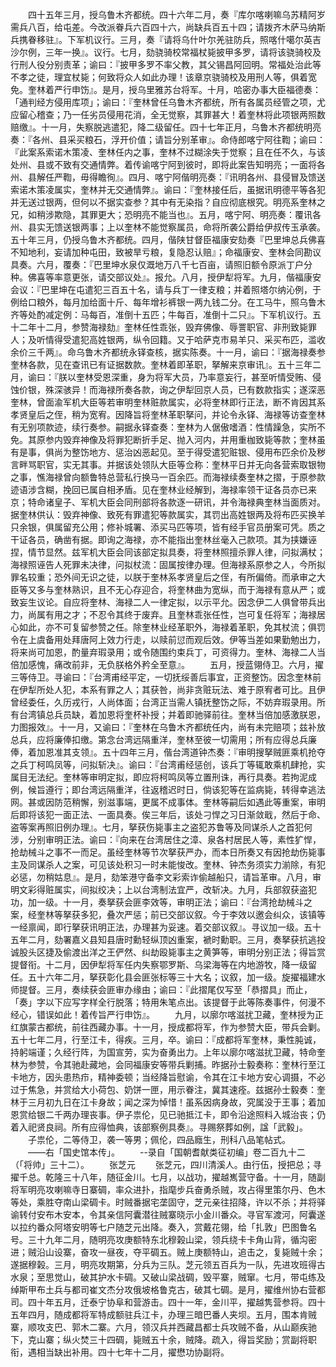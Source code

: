 <!-- { "loadSidebar": true } -->
　　四十五年三月，授乌鲁木齐都统。四十六年二月，奏『库尔喀喇嘛乌苏精阿岁需兵八百，给屯差。今改派眷兵六百四十六，尚缺兵百五十四；请拨齐木萨马纳斯兵携眷移驻』。下军机议行。三月，奏『请将乌什叶尔羌驻防兵，照喀什噶尔英吉沙尔例，三年一换』。议行。七月，劾骁骑校常福杖毙披甲多罗，请将该骁骑校及行刑人役分别责革；谕曰：『披甲多罗不率父教，其父锡昌阿回明。常福处治此等不孝之徒，理宜杖毙；何致将众人如此办理！该章京骁骑校及用刑人等，俱着宽免。奎林着严行申饬』。是月，授乌里雅苏台将军。十月，哈密办事大臣福德奏：「通判经方侵用库项」；谕曰：『奎林曾任乌鲁木齐都统，所有各属员经管之项，尤应留心稽查；乃一任劣员侵用花消，全无觉察，其罪甚大！着奎林将此项银两照数赔缴』。十一月，失察脱逃遣犯，降二级留任。四十七年正月，乌鲁木齐都统明亮奏：『各州、县采买粮石，浮开价值；请旨分别革审』。命侍郎喀宁阿往鞫；谕曰：『此案系索诺木策凌、奎林任内之事，奎林不过糊涂失于觉察；且在任不久，与该处州、县或不致有交通情弊。着传谕喀宁阿到彼时，即将此案告知明亮；一面将各州、县解任严鞫，毋得瞻徇』。四月、喀宁阿偕明亮奏：『讯明各州、县侵冒及馈送索诺木策凌属实，奎林并无交通情弊』。谕曰：『奎林接任后，虽据讯明德平等各犯并无送过银两，但何以不据实查参？其中有无染指？自应彻底根究。明亮系奎林之兄，如稍涉欺隐，其罪更大；恐明亮不能当也』。五月，喀宁阿、明亮奏：覆讯各州、县实无馈送银两事；上以奎林不能觉察属员，命将所袭公爵给伊叔传玉承袭。五十年三月，仍授乌鲁木齐都统。四月，偕陕甘督臣福康安劾奏『巴里坤总兵佛喜不知地利，妄请加种屯田，致被旱亏粮，复隐忍认赔』；命福康安、奎林会同勘议具奏。六月，覆奏：『巴里坤水泉仅溉地万八千七百亩，请照旧额令原派丁户分种。佛喜等率意更张，请交部议处』。报允。八月，授伊犁将军。九月，偕福康安会议：『巴里坤在屯遣犯三百五十名，请与兵丁一律支粮；并着照塔尔纳沁例，于例给口粮外，每月加给面十斤、每年增衫裤银一两九钱二分。在工马牛，照乌鲁木齐等处酌减定例：马每百，准倒十五匹；牛每百，准倒十二只』。下军机议行。五十二年十二月，参赞海禄劾』奎林任性乖张，毁弃佛像、辱詈职官、非刑致毙罪人；及听情得受遣犯高姓银两，纵令回籍。又于哈萨克市易羊只、采买布匹，滥收余价三千两』。命乌鲁木齐都统永铎查核，据实陈奏。十一月，谕曰：『据海禄奏参奎林各款，见在查讯已有证据数款。奎林着即革职，拏解来京审讯』。五十三年二月，谕曰：『朕以奎林受恩深重，身为将军大员，乃率意妄行，甚至听情受贿、侵蚀价银，殊深骇异！而海禄所奏各款，询之伊犁回京人员，已有数款指实；遂深恶奎林，曾面渝军机大臣等若审明奎林赃款属实，必将奎林即行正法，断不肯因其系孝贤皇后之侄，稍为宽宥。因降旨将奎林革职拏问，并论令永铎、海禄等访查奎林有无别项款迹，续行奏参。嗣据永铎查奏：奎林为人倨傲嗜酒：性情躁急，实所不免。其原参内毁弃神像及将罪犯断折手足、抛入河内，并用重枷致毙等款；奎林虽有是事，俱尚为整饬地方、惩治凶恶起见。至于得受遣犯赃银、侵用布匹余价及秽言畔骂职官，实无其事。并据该处领队大臣等佥称：奎林平日并无向各营索取银物之事，憔海禄曾向额鲁特总营私行换马一百余匹。而海禄续奏奎林之摺，于原参款迹语涉含糊，挽回已属自相矛盾。见在奎林业经解到，海禄率领干证各员亦已来京；特命诸皇子、军机大臣会同刑部将各款逐一研讯，并令海禄典奎林当面质对。据奎林供认：毁弃神像、致死有罪遣犯等款属实，其罚出高姓银两及将布匹买换羊只余银，俱属留充公用；修补城署、添买马匹等项，皆有经手官员册案可凭。质之干证各员，确凿有据。即询之海禄，亦不能指出奎林丝毫入己款项。其为挟嫌诬捏，情节显然。兹军机大臣会同该部定拟具奏，将奎林照擅杀罪人律，问拟满杖；海禄照诬告人死罪未决律，问拟杖流：固属按律办理。但海禄系原参之人，今所拟罪名较重；恐外间无识之徒，以朕于奎林系孝贤皇后之侄，有所偏倚。而承审之大臣等又多与奎林熟识，且不无心存迎合，将奎林曲为宽纵，而于海禄有意从严；或致妄生议论。自应将奎林、海禄二人一律定拟，以示平允。因念伊二人俱曾带兵出力，尚属有用之才；不忍令其终于废弃。且奎林乖张任性，岂可复任将军；海禄居心如此，亦不可复留参赞之任。除奎林业经革职外，海禄着革职，免其杖流；俱罚令在上虞备用处拜唐阿上效力行走，以赎前愆而观后效。伊等当差如果勤勉出力，将来尚可加恩，酌量弃瑕录用；或令随围约束兵丁，可资得力。奎林、海禄二人当倍加感愧，痛改前非，无负朕格外矜全至意』。
　　五月，授蓝翎侍卫。六月，擢三等侍卫。寻谕曰：『台湾甫经平定，一切抚绥善后事宜，正资整饬。因念奎林前在伊犁所处人犯，本系有罪之人；其获咎，尚非贪赃玩法、难于原宥者可比。且伊曾经委任，久历戎行，人尚体面；台湾正当需人镇抚整饬之际，不妨弃瑕录用。所有台湾镇总兵员缺，着加恩将奎杯补授；并着即驰驿前往。奎林当倍加感激朕恩，力图报效』。十一月，又谕曰：『奎林在乌鲁木齐都统任内，尚有未完赔项；兹补放总兵，应将廉俸扣缴。第念台湾远隔重洋，奎林至彼一切需用；所有应得总兵廉俸，着加恩准其支领』。五十四年三月，偕台湾道钟杰奏：『审明搜拏贼匪乘机抢夺之兵丁柯鸣凤等，问拟斩决』。谕曰：『台湾甫经惩创，该兵丁等辄敢乘机肆抢，实属目无法纪。奎林等审明定拟，即应将柯鸣凤等立置刑诛，再行具奏。若拘泥成例，候旨遵行；即台湾远隔重洋，往返稽迟时日，倘该犯等在监病毙，转得幸逃法网。甚或因防范稍懈，别滋事端，更属不成事体。奎林等嗣后如遇此等重案，审明后即将该犯一面正法、一面具奏。俟三年后，该处刁悍之习日渐敛戢，然后于命、盗等案再照旧例办理』。七月，拏获伤毙事主之盗犯苏鲁等及同谋杀人之首犯何涉，分别审明正法。谕曰：『向来在台湾居住之漳、泉各村居民人等，素性犷悍，抢劫械斗之事不一而足。虽经奎林等节次拏获严办，而本日所奏又有因抢劫伤毙事主及同谋杀人之案，可见该处积习一时未能悛改。奎林、钟杰务须实力湔除，有犯必惩，勿稍姑息』。是月，劾笨港守备李文彩索诈偷越船只，请旨革审。八月，审明文彩得赃属实，间拟绞决；上以台湾制法宜严，改斩决。九月，兵部叙获盗犯功，加一级。十一月，奏拏获会匪李效等，审明正法；谕曰：『台湾抢劫械斗之案，经奎林等拏获多犯，叠次严惩；前已交部议叙。今于李效以邀会纠众，该镇等一经禀闻，即行拏获讯明正法，办理甚为妥速。着交部议叙』。寻议加一级。五十五年二月，劾署嘉义县知县唐时勳轻纵顶凶重案，褫时勳职。三月，奏拏获抗逃投诚股头区捷及偷渡出洋之王俨然、纠劫殴毙事主之黄笋等，审明分别正法；得旨赏提督衔。十二月，因伊犁将军任内失察鄂罗斯、乌梁海等在内地游牧，降一级留任。五十六年二月，拏获彰化县会匪张标等三十大名；议叙，加一级。旋擢福建水师提督。三月，奏续获会匪审办缘由；谕曰：『此摺尾仅写至「恭摺具」而止，「奏」字以下应写字样全行脱落；特用朱笔点出。该提督于此等陈奏事件，何漫不经心，错误如此！着传旨严行申饬』。
　　九月，以廓尔喀滋扰卫藏，奎林授为正红旗蒙古都统，前往西藏办事。十一月，授成都将军，作为参赞大臣，带兵会剿。五十七年二月，行至江卡，得疾。三月，卒。谕曰：『成都将军奎林，秉性肫诚，持躬端谨；久经行阵，为国宣劳，实为奋勇出力。上年以廓尔喀滋扰卫藏，特命奎林为参赞，令其驰赴藏地，会同福康安等带兵剿捕。昨据孙士毅奏称：奎林行至江卡地方，因头患热疖，精神委顿；当经降旨慰谕，令其在江卡地方安心调摄，不必过于焦急，并赏给大小荷包、奶饼一匣，用示眷注，冀其速痊。兹据孙士毅奏：奎林于三月初九日在江卡身故；闻之深为悼惜！虽系因病身故，究属没于王事；着加恩赏给银二千两办理丧事。伊子祟伦，见已驰抵江卡，即令沿途照料入城治丧；仍着入祀贤良祠。所有应得恤典，该部察例具奏』。寻赐祭葬如例，諡「武毅」。
　　子祟伦，二等侍卫，袭一等男；佩伦，四品廕生，刑科八品笔帖式。
　　——右「国史馆本传」。
　　--录自「国朝耆献类征初编」卷二百九十二（「将帅」三十二）。
　　张芝元
　　张芝元，四川清溪人。由行伍，授把总；寻擢千总。乾隆三十八年，随征金川。七月，以战功，擢越嶲营守备。十一月，随副将军明亮攻喇嘛寺日寨碉，率众进扑，指麾步兵奋勇杀贼，攻占得里策尔丹、色木等处，乘胜夺南山梁碉卡。时贼番据宅垄固守，芝元亲往招降，许以不杀；并将驿谕转付安布木安本，令其亲信阿囊潜往贼寨晓示小金川番众。寻官军渡河，阿囊遂以拉约番众阿塔安明等七户随芝元出降。奏入，赏戴花翎，给「扎敦」巴图鲁名号。三十九年二月，随明亮攻庚额特东北穆榖山梁，领兵绕卡卡角山背，循沟密进；贼沿山设寨，奋攻一昼夜，夺平碉五。贼上庚额特山，追击之，复毙贼十余；遂据穆榖。三月，明亮攻期第，分兵为三队。芝元领五百兵为一队，先进攻班得古水泉；至思觉山，破其护水卡碉。又破山梁战碉，毁平寨，贼窜。七月，带屯练及绰斯甲布土兵与都司崔文杰分攻俄坡格鲁克古，破其七碉。是月，擢维州协右营都司。四十年五月，迁泰宁协阜和营游击。四十一年，金川平，擢越隽营参将。四十五年四月，随成都将军特成额驻兵江卡，办理三暗巴番人夹坝。五月，围本肯贼寨，顺攻支巴、郭木二寨。六月，领汉兵并西藏昌都士兵攻贼不备，从山巅疾驰下，克山寨；纵火焚三十四碉，毙贼五十余，贼降。疏入，得旨奖励；赏副将职衔，遇相当缺出补用。四十七年十二月，擢懋功协副将。
